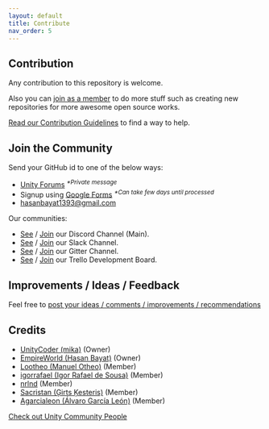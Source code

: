 ```yaml
---
layout: default
title: Contribute
nav_order: 5
---
```


## Contribution

Any contribution to this repository is welcome.

Also you can [join as a member](#join-the-community) to do more stuff such as creating new repositories for more awesome open source works.

[Read our Contribution Guidelines](https://github.com/UnityCommunity/UnityLibrary/blob/master/CONTRIBUTING.md) to find a way to help.

## Join the Community

Send your GitHub id to one of the below ways:

- [Unity Forums](https://forum.unity3d.com/conversations/add?to=mgear) <sup><i>*Private message</i></sup>
- Signup using [Google Forms](https://goo.gl/forms/DFspn3ByJBoLWEth2) <sup><i>*Can take few days until processed</i></sup>
- [hasanbayat1393@gmail.com](mailto:hasanbayat1393@gmail.com)

Our communities:

- [See](https://discordapp.com/channels/337579253866692608/337579253866692608) / [Join](https://discord.gg/cXT97hU) our Discord Channel (Main).
- [See](https://unitylibrary.slack.com/) / [Join](https://join.slack.com/t/unitylibrary/shared_invite/MjE1MDA2NzExNDEwLTE1MDA0OTE5NzktOGJmYTI0ZDlkNA) our Slack Channel.
- [See](https://gitter.im/UnityCommunity/Lobby) / [Join](https://gitter.im/UnityCommunity/Lobby?utm_source=share-link&utm_medium=link&utm_campaign=share-link) our Gitter Channel.
- [See](https://trello.com/b/1sOcvQzd) / [Join](https://trello.com/invite/unitycommunity/239a9f3cdaf3c54cf7efc2540c304279) our Trello Development Board.

## Improvements / Ideas / Feedback

Feel free to [post your ideas / comments / improvements / recommendations](https://github.com/UnityCommunity/UnityLibrary/issues)

## Credits

- [UnityCoder (mika)](https://github.com/unitycoder) (Owner)
- [EmpireWorld (Hasan Bayat)](https://github.com/EmpireWorld) (Owner)
- [Lootheo (Manuel Otheo)](https://github.com/Lootheo) (Member)
- [igorrafael (Igor Rafael de Sousa)](https://github.com/igorrafael) (Member)
- [nrlnd](https://github.com/nrlnd) (Member)
- [Sacristan (Ģirts Ķesteris)](https://github.com/Sacristan) (Member)
- [Agarcialeon (Álvaro García León)](https://github.com/agarcialeon) (Member)

[Check out Unity Community People](https://github.com/orgs/UnityCommunity/people)

